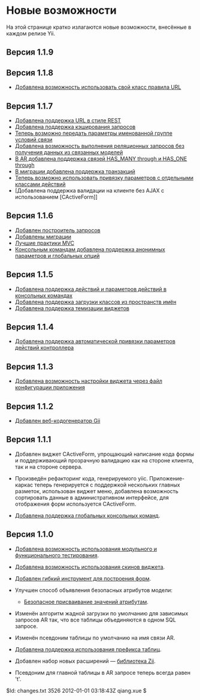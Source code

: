 Новые возможности
=================

На этой странице кратко излагаются новые возможности, внесённые в каждом релизе Yii.

Версия 1.1.9
-------------

Версия 1.1.8
-------------
 * [Добавлена возможность использовать свой класс правила URL](/doc/guide/topics.url#using-custom-url-rule-classes)

Версия 1.1.7
------------
 * [Добавлена поддержка URL в стиле REST](/doc/guide/topics.url#user-friendly-urls)
 * [Добавлена поддержка кэширования запросов](/doc/guide/caching.data#query-caching)
 * [Теперь возможно передать параметры именованной группе условий связи](/doc/guide/database.arr#relational-query-with-named-scopes)
 * [Добавлена возможность выполнения реляционных запросов без получения данных из связанных моделей](/doc/guide/database.arr#performing-relational-query-without-getting-related-models)
 * [В AR добавлена поддержка связей HAS_MANY through и HAS_ONE through](/doc/guide/database.arr#relational-query-with-through)
 * [В миграции добавлена поддержка транзакций](/doc/guide/database.migration#transactional-migrations)
 * [Теперь возможно использовать привязку параметров с отдельными классами действий](/doc/guide/basics.controller#action-parameter-binding)
 * [Добавлена поддержка валидации на клиенте без AJAX с использованием [CActiveForm]]

Версия 1.1.6
------------
 * [Добавлен построитель запросов](/doc/guide/database.query-builder)
 * [Добавлены миграции](/doc/guide/database.migration)
 * [Лучшие практики MVC](/doc/guide/basics.best-practices)
 * [Консольным командам добавлена поддержка анонимных параметров и глобальных опций](/doc/guide/topics.console)

Версия 1.1.5
-------------

 * [Добавлена поддержка действий и параметров действий в консольных командах](/doc/guide/topics.console)
 * [Добавлена поддержка загрузки классов из пространств имён](/doc/guide/basics.namespace)
 * [Добавлена поддержка темизации виджетов](/doc/guide/topics.theming#theming-widget-views)

Версия 1.1.4
------------

 * [Добавлена поддержка автоматической привязки параметров действий контроллера](/doc/guide/basics.controller#action-parameters)

Версия 1.1.3
-------------

 * [Добавлена возможность настройки виджета через файл конфигурации приложения](/doc/guide/topics.theming#customizing-widgets-globally)

Версия 1.1.2
-------------

 * [Добавлен веб-кодогенератор Gii](/doc/guide/topics.gii)

Версия 1.1.1
------------

 * Добавлен виджет CActiveForm, упрощающий написание кода формы и поддерживающий
 прозрачную валидацию как на стороне клиента, так и на стороне сервера.

 * Произведён рефакторинг кода, генерируемого yiic. Приложение-каркас теперь
 генерируется с поддержкой нескольких главных разметок, использован виджет меню,
 добавлена возможность сортировать данные в административном интерфейсе, для
 отображения форм используется CActiveForm.

 * [Добавлена поддержка глобальных консольных команд](/doc/guide/topics.console).

Версия 1.1.0
------------

 * [Добавлена возможность использования модульного и функционального тестирования](/doc/guide/test.overview).

 * [Добавлена возможность использования скинов виджета](/doc/guide/topics.theming#skin).

 * [Добавлен гибкий инструмент для построения форм](/doc/guide/form.builder).

 * Улучшен способ объявления безопасных атрибутов модели:
	 - [Безопасное присваивание значений атрибутам](/doc/guide/form.model#securing-attribute-assignments).

 * Изменён алгоритм жадной загрузки по умолчанию для зависимых запросов AR так,
   что все таблицы объединяются в одном SQL запросе.

 * Изменён псевдоним таблицы по умолчанию на имя связи AR.

 * [Добавлена поддержка использования префикса таблиц](/doc/guide/database.dao#using-table-prefix).

 * Добавлен набор новых расширений — [библиотека Zii](http://code.google.com/p/zii/).

 * Псевдоним для главной таблицы в AR запросе теперь всегда равен 't'.

<div class="revision">$Id: changes.txt 3526 2012-01-01 03:18:43Z qiang.xue $</div>